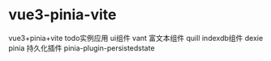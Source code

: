 # vue3-pinia-vite
vue3+pinia+vite todo实例应用
ui组件 vant
富文本组件 quill
indexdb组件 dexie
pinia 持久化插件 pinia-plugin-persistedstate


